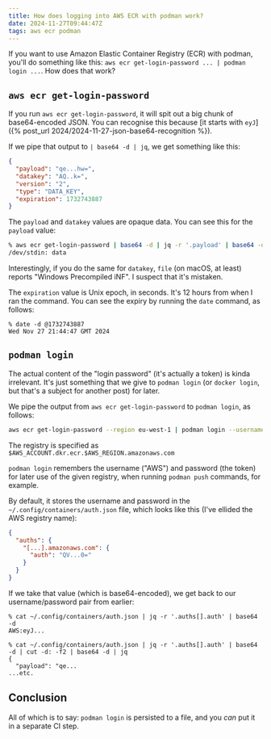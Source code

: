 ```yaml
---
title: How does logging into AWS ECR with podman work?
date: 2024-11-27T09:44:47Z
tags: aws ecr podman
---
```


If you want to use Amazon Elastic Container Registry (ECR) with podman, you'll do something like this: `aws ecr
get-login-password ... | podman login ...`. How does that work?

## `aws ecr get-login-password`

If you run `aws ecr get-login-password`, it will spit out a big chunk of base64-encoded JSON. You can recognise this because [it starts with `eyJ`]({% post_url 2024/2024-11-27-json-base64-recognition %}).

If we pipe that output to `| base64 -d | jq`, we get something like this:

```json
{
  "payload": "qe...hw=",
  "datakey": "AQ..k=",
  "version": "2",
  "type": "DATA_KEY",
  "expiration": 1732743887
}
```

The `payload` and `datakey` values are opaque data. You can see this for the `payload` value:

```sh
% aws ecr get-login-password | base64 -d | jq -r '.payload' | base64 -d | file -
/dev/stdin: data
```

Interestingly, if you do the same for `datakey`, `file` (on macOS, at least) reports "Windows Precompiled iNF". I
suspect that it's mistaken.

The `expiration` value is Unix epoch, in seconds. It's 12 hours from when I ran the command. You can see the expiry by
running the `date` command, as follows:

```
% date -d @1732743887
Wed Nov 27 21:44:47 GMT 2024
```

## `podman login`

The actual content of the "login password" (it's actually a token) is kinda irrelevant. It's just something that we give
to `podman login` (or `docker login`, but that's a subject for another post) for later.

We pipe the output from `aws ecr get-login-password` to `podman login`, as follows:

```sh
aws ecr get-login-password --region eu-west-1 | podman login --username AWS --password-stdin "$ECR_REGISTRY"
```

The registry is specified as `$AWS_ACCOUNT.dkr.ecr.$AWS_REGION.amazonaws.com`

`podman login` remembers the username ("AWS") and password (the token) for later use of the given registry, when running
`podman push` commands, for example.

By default, it stores the username and password in the `~/.config/containers/auth.json` file, which looks like this
(I've ellided the AWS registry name):

```json
{
  "auths": {
    "[...].amazonaws.com": {
      "auth": "QV...0="
    }
  }
}
```

If we take that value (which is base64-encoded), we get back to our username/password pair from earlier:

```
% cat ~/.config/containers/auth.json | jq -r '.auths[].auth' | base64 -d
AWS:eyJ...
```

```
% cat ~/.config/containers/auth.json | jq -r '.auths[].auth' | base64 -d | cut -d: -f2 | base64 -d | jq
{
  "payload": "qe...
...etc.
```

## Conclusion

All of which is to say: `podman login` is persisted to a file, and you _can_ put it in a separate CI step.